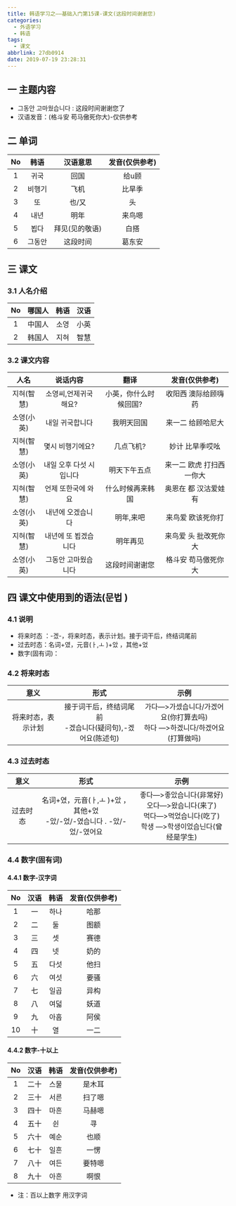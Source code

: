```yaml
---
title: 韩语学习之——基础入门第15课-课文(这段时间谢谢您)
categories:
  - 外语学习
  - 韩语
tags:
  - 课文
abbrlink: 27db0914
date: 2019-07-19 23:28:31
---
```


##   一 主题内容

* 그동안 고마웠습니다  : 这段时间谢谢您了
* 汉语发音：(格斗安 苟马傲死你大)-仅供参考

<!--more-->

## 二 单词

|  No  |  韩语  |    汉语意思    | 发音(仅供参考) |
| :--: | :----: | :------------: | :------------: |
|  1   |  귀국  |      回国      |     给u顾      |
|  2   | 비행기 |      飞机      |     比旱季     |
|  3   |   또   |     也/又      |       头       |
|  4   |  내년  |      明年      |     来鸟嗯     |
|  5   |  뵙다  | 拜见(见的敬语) |      白搭      |
|  6   | 그동안 |    这段时间    |     葛东安     |

## 三 课文

### 3.1 人名介绍

|  No  | 哪国人 | 韩语 | 汉语 |
| :--: | :----: | :--: | :--: |
|  1   | 中国人 | 소영 | 小英 |
|  2   | 韩国人 | 지혀 | 智慧 |

### 3.2 课文内容


|    人名    |        说话内容         |         翻译          |      发音(仅供参考)       |
| :--------: | :---------------------: | :-------------------: | :-----------------------: |
| 지혀(智慧) |  소영씨,언제귀국해요?   | 小英，你什么时候回国? |    收阳西 澳际给顾嗨药    |
| 소영(小英) |     내일 귀국합니다     |      我明天回国       |     来一二 给顾哈尼大     |
| 지혀(智慧) |    몇시 비행기에요?     |       几点飞机?       |      妙计 比旱季哎吆      |
| 소영(小英) | 내일 오후 다섯 시입니다 |     明天下午五点      | 来一二 欧虎 打扫西 一你大 |
| 지혀(智慧) |   언제 또한국에 와요    |   什么时候再来韩国    |   奥恩在 都 汉沽爱娃有    |
| 소영(小英) |    내년에 오겠습니다    |       明年,来吧       |     来鸟爱 欧该死你打     |
| 지혀(智慧) |  내년에 또  뵙겠습니다  |       明年再见        |   来鸟爱 头 批改死你大    |
| 소영(小英) |   그동안 고마웠습니다   |    这段时间谢谢您     |    格斗安 苟马傲死你大    |


##  四 课文中使用到的语法(문법 )

### 4.1 说明

* 将来时态 ：-겠-，将来时态，表示计划。接于词干后，终结词尾前
* 过去时态：名词+였，元音(ㅏ,ㅗ )+았 ，其他+었 
* 数字(固有词)：


### 4.2 将来时态

|        意义        |                            形式                             |                             示例                             |
| :----------------: | :---------------------------------------------------------: | :----------------------------------------------------------: |
| 将来时态，表示计划 | 接于词干后，终结词尾前<br>-겠습니다(疑问句),-겠어요(陈述句) | 가다—>가셌습니다/가겠어요(你打算去吗)<br/>하다 —>하겠니다/하겠어요(打算做吗)<br/> |

### 4.3 过去时态

|   意义   |                             形式                             |                             示例                             |
| :------: | :----------------------------------------------------------: | :----------------------------------------------------------: |
| 过去时态 | 名词+였，元音(ㅏ,ㅗ )+았 ，其他+었<br> -았/-었/-였습니다 . -았/-었/-였어요 | 좋다—>좋았습니다(非常好)<br/>오다—>왔습니다(来了)<br/>먹다—>먹었습니다(吃了)<br/>학생 —>학생이었습닌다(曾经是学生)<br/> |

### 4.4 数字(固有词)

#### 4.4.1 数字-汉字词

|  No  | 汉语 | 韩语 | 发音(仅供参考) |
| :--: | :--: | :--: | :------------: |
|  1   |  一  | 하나 |      哈那      |
|  2   |  二  |  둘  |      图额      |
|  3   |  三  |  셋  |      赛德      |
|  4   |  四  |  넷  |      奶的      |
|  5   |  五  | 다섯 |      他扫      |
|  6   |  六  | 여섯 |      要骚      |
|  7   |  七  | 일곱 |      异构      |
|  8   |  八  | 여덟 |      妖道      |
|  9   |  九  | 아홉 |      阿侯      |
|  10  |  十  |  열  |      一二      |

#### 4.4.2 数字-十以上

|  No  | 汉语 | 韩语 | 发音(仅供参考) |
| :--: | :--: | :--: | :------------: |
|  1   | 二十 | 스물 |     是木耳     |
|  2   | 三十 | 서른 |     扫了嗯     |
|  3   | 四十 | 마흔 |     马赫嗯     |
|  4   | 五十 |  쉰  |       寻       |
|  5   | 六十 | 예순 |      也顺      |
|  6   | 七十 | 일흔 |      一愣      |
|  7   | 八十 | 여든 |     要特嗯     |
|  8   | 九十 | 아흔 |      啊恨      |

* 注：百以上数字 用汉字词